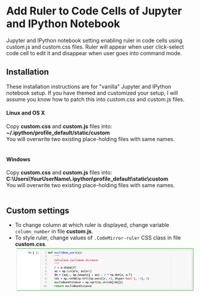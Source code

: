 # Add Ruler to Code Cells of Jupyter and IPython Notebook

Jupyter and IPython notebook setting enabling ruler in code cells using custom.js and custom.css files. Ruler will appear when user click-select code cell to edit it and disappear when user goes into command mode.<br>

## Installation
These installation instructions are for "vanilla" Jupyter and IPython notebook setup. If you have themed and customized your setup, I will assume you know how to patch this into custom.css and custom.js files.
#### Linux and OS X
Copy **custom.css** and **custom.js** files into:<br>
**~/.ipython/profile_default/static/custom**<br>
You will overwrite two existing place-holding files with same names.<br><br>
#### Windows
Copy **custom.css** and **custom.js** files into:<br>
**C:\Users\YourUserName\\.ipython\profile_default\static\custom**<br>
You will overwrite two existing place-holding files with same names.<br><br>
## Custom settings
* To change column at which ruler is displayed, change variable `column_number` in file **custom.js**.
* To style ruler, change values of `.CodeMirror-ruler` CSS class in file **custom.css**.<br>
![alt txt](https://github.com/HyperionAnalytics/JupyterNotebook_ruler/blob/master/Jupyter_ruler.png "Ruler")
